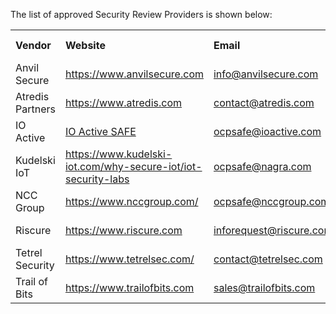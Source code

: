 <p>The list of approved Security Review Providers is shown below:</p>

<table width="100%" border="0" cellspacing="0" cellpadding="0">
<tr><th align="left">Vendor</th><th align="left">Website</th><th align="left">Email</th><th align="left">S.A.F.E. Endorsed</th></tr>
<tr><td>Anvil Secure</td><td><a href="https://www.anvilsecure.com" target="_blank">https://www.anvilsecure.com</a></td><td><a href="mailto:info@anvilsecure.com">info@anvilsecure.com</a></td><td>July 2024</td></tr>
<tr><td>Atredis Partners</td><td><a href="https://www.atredis.com" target="_blank">https://www.atredis.com</a></td><td><a href="mailto:contact@atredis.com">contact@atredis.com</a></td><td>October 2023</td></tr>
<tr><td>IO Active</td><td><a href="https://info.ioactive.com/acton/media/34793/ocp-safe" target="_blank">IO Active SAFE</a></td><td><a href="mailto:ocpsafe@ioactive.com">ocpsafe@ioactive.com</a></td><td>October 2023</td></tr>
<tr><td>Kudelski IoT</td><td><a href="https://www.kudelski-iot.com/why-secure-iot/iot-security-labs" target="_blank">https://www.kudelski-iot.com/why-secure-iot/iot-security-labs</a></td><td><a href="mailto:ocpsafe@nagra.com">ocpsafe@nagra.com</a></td><td>July 2024</td></tr>
<tr><td>NCC Group</td><td><a href="https://www.nccgroup.com/" target="_blank">https://www.nccgroup.com/</a></td><td><a href="mailto:ocpsafe@nccgroup.com">ocpsafe@nccgroup.com</a></td><td>October 2023</td></tr>
<tr><td>Riscure</td><td><a href="https://www.riscure.com" target="_blank">https://www.riscure.com</a></td><td><a href="mailto:inforequest@riscure.com">inforequest@riscure.com</a></td><td>April 2024</td></tr>
<tr><td>Tetrel Security</td><td><a href="https://www.tetrelsec.com/" target="_blank">https://www.tetrelsec.com/</a></td><td><a href="mailto:contact@tetrelsec.com">contact@tetrelsec.com</a></td><td>March 2024</td></tr>
<tr><td>Trail of Bits</td><td><a href="https://www.trailofbits.com" target="_blank">https://www.trailofbits.com</a></td><td><a href="mailto:sales@trailofbits.com">sales@trailofbits.com</a></td><td>April 2024</td></tr>
</table>
